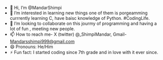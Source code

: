 - 👋 Hi, I’m @MandarShimpi
- 👀 I’m interested in learning new things one of them is porgeamming currrently learning C, have baisc knowledge of Python. #CodingLife.
- 💞️ I’m looking to collaborate on this jourmy of programming and having a lot of fun , meeting new people.
- 📫 How to reach me- X (twitter) @_ShimpiMandar, Gmail- Mandarsshimpi999@gmail.com
- 😄 Pronouns: He/Him
- ⚡ Fun fact: I started coding since 7th grade and in love with it ever since.
